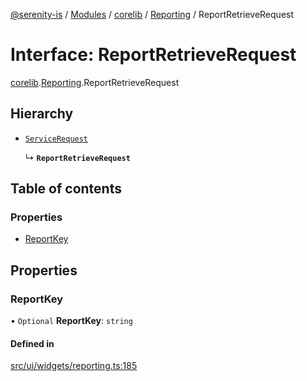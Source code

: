 [@serenity-is](../README.md) / [Modules](../modules.md) / [corelib](../modules/corelib.md) / [Reporting](../modules/corelib.Reporting.md) / ReportRetrieveRequest

# Interface: ReportRetrieveRequest

[corelib](../modules/corelib.md).[Reporting](../modules/corelib.Reporting.md).ReportRetrieveRequest

## Hierarchy

- [`ServiceRequest`](q.ServiceRequest.md)

  ↳ **`ReportRetrieveRequest`**

## Table of contents

### Properties

- [ReportKey](corelib.Reporting.ReportRetrieveRequest.md#reportkey)

## Properties

### ReportKey

• `Optional` **ReportKey**: `string`

#### Defined in

[src/ui/widgets/reporting.ts:185](https://github.com/serenity-is/serenity/blob/master/packages/corelib/src/ui/widgets/reporting.ts#L185)
